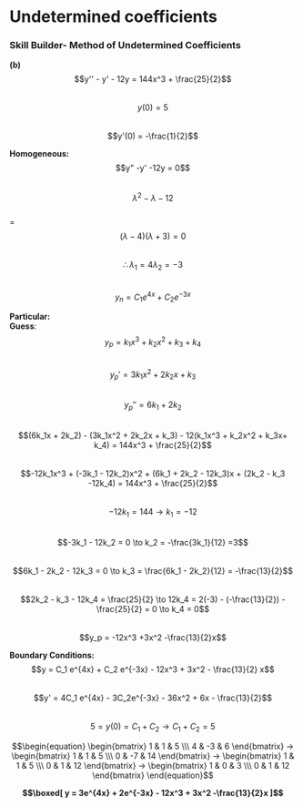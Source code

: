 
# Undetermined coefficients

### Skill Builder- Method of Undetermined Coefficients 

**(b)** $$y'' - y' - 12y = 144x^3 + \frac{25}{2}$$\
$$y(0) = 5$$\
$$y'(0) = -\frac{1}{2}$$

**Homogeneous:**\
$$y" -y' -12y = 0$$\
 $$\lambda^2- \lambda - 12$$\
 = $$(\lambda -4)(\lambda + 3) = 0$$\
 $$\therefore\lambda_1 = 4\lambda_2 = -3$$\
$$y_n = C_1 e^{4x} + C_2 e^{-3x}$$

**Particular:**\
**Guess**: $$y_p = k_1 x^3 + k_2 x^2 +k_3 +k_4$$\
$$y_p′= 3k_1x^2 +2k_2x + k_3$$\
$$y_p '' = 6k_1 + 2k_2 $$\
$$(6k_1x + 2k_2) - (3k_1x^2 + 2k_2x + k_3) - 12(k_1x^3 + k_2x^2 + k_3x+ k_4) = 144x^3 + \frac{25}{2}$$\
$$-12k_1x^3 + (-3k_1 - 12k_2)x^2 + (6k_1 + 2k_2 - 12k_3)x + (2k_2 - k_3 -12k_4) = 144x^3 + \frac{25}{2}$$\
$$-12k_1 = 144 \to k_1 = -12$$\
$$-3k_1 - 12k_2 = 0 \to k_2 = -\frac{3k_1}{12} =3$$\
$$6k_1 - 2k_2 - 12k_3 = 0 \to k_3 = \frac{6k_1 - 2k_2}{12} = -\frac{13}{2}$$\
$$2k_2 - k_3 - 12k_4 = \frac{25}{2} \to 12k_4 = 2(-3) - (-\frac{13}{2}) - \frac{25}{2} = 0 \to k_4 = 0$$\
$$y_p = -12x^3 +3x^2 -\frac{13}{2}x$$

**Boundary Conditions:**\
$$y = C_1 e^{4x} + C_2 e^{-3x} - 12x^3 + 3x^2 - \frac{13}{2} x$$\
$$y' = 4C_1 e^{4x} - 3C_2e^{-3x} - 36x^2 + 6x - \frac{13}{2}$$\
$$5 = y(0) = C_1 + C_2 \to C_1 + C_2 = 5$$

$$\begin{equation}
\begin{bmatrix} 1 & 1 & 5 \\\ 4 & -3 & 6 \end{bmatrix} ->
\begin{bmatrix} 1 & 1 & 5 \\\ 0 & -7 & 14 \end{bmatrix} ->
\begin{bmatrix} 1 & 1 & 5 \\\ 0 & 1 & 12  \end{bmatrix} ->
\begin{bmatrix} 1 & 0 & 3 \\\ 0 & 1 & 12  \end{bmatrix}
\end{equation}$$

**$$\boxed[ y = 3e^{4x} + 2e^{-3x} - 12x^3 + 3x^2 -\frac{13}{2}x ]$$**






